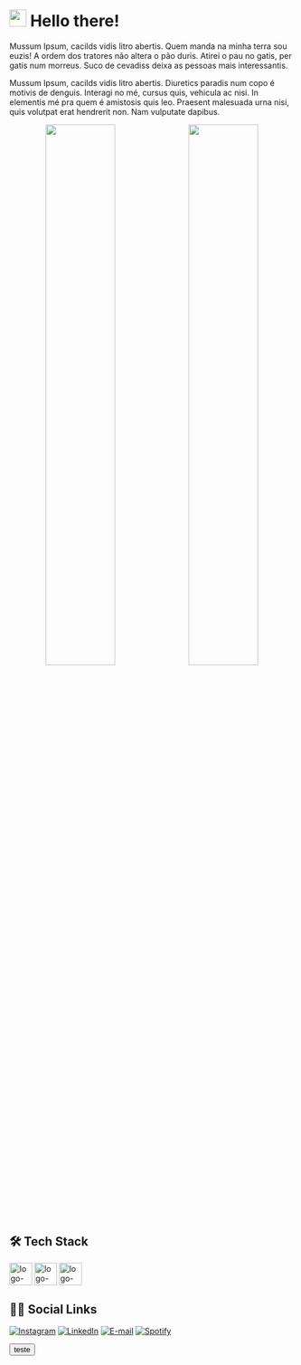 # <img width="30px" src="https://c.tenor.com/SNL9_xhZl9oAAAAi/waving-hand-joypixels.gif"/> Hello there!

<div id="pt-br" class="visible">
  <p>Mussum Ipsum, cacilds vidis litro abertis. Quem manda na minha terra sou euzis! A ordem dos tratores não altera o pão duris. Atirei o pau no gatis, per gatis num morreus. Suco de cevadiss deixa as pessoas mais interessantis.</p>
</div>

<div id="eng-us" class="hidden">
  <p>Mussum Ipsum, cacilds vidis litro abertis. Diuretics paradis num copo é motivis de denguis. Interagi no mé, cursus quis, vehicula ac nisi. In elementis mé pra quem é amistosis quis leo. Praesent malesuada urna nisi, quis volutpat erat hendrerit non. Nam vulputate dapibus.</p>
</div>

<div id="githubStatus" align="center">
  <img heigth="180em" width="49.5%" src="https://github-readme-stats.vercel.app/api?username=mauricioyasser&show_icons=true&theme=dark"/>
  <img heigth="180em" width="49.5%" src="https://github-readme-stats.vercel.app/api/top-langs/?username=mauricioyasser&layout=compact&theme=dark"/>
</div>

## 🛠️ Tech Stack
<div id="techStack">
  <img heigth="30px" width="40px" align="center" alt="logo-html" src="https://cdn.jsdelivr.net/gh/devicons/devicon/icons/html5/html5-plain-wordmark.svg"/>
  <img heigth="30px" width="40px" align="center" alt="logo-css" src="https://cdn.jsdelivr.net/gh/devicons/devicon/icons/css3/css3-plain-wordmark.svg"/>
  <img heigth="30px" width="40px" align="center" alt="logo-javascript" src="https://cdn.jsdelivr.net/gh/devicons/devicon/icons/javascript/javascript-plain.svg"/>
</div>

## 👨🏻 Social Links
[![Instagram](https://img.shields.io/badge/Instagram-E4405F?style=for-the-badge&logo=instagram&logoColor=white)](https://www.instagram.com/mauricioyazzr/)
[![LinkedIn](https://img.shields.io/badge/LinkedIn-0077B5?style=for-the-badge&logo=linkedin&logoColor=white)](https://www.linkedin.com/in/mauricioyasser/)
[![E-mail](https://img.shields.io/badge/Microsoft_Outlook-0078D4?style=for-the-badge&logo=microsoft-outlook&logoColor=white)](mailto:mauricio.y@outlook.com)
[![Spotify](https://img.shields.io/badge/Spotify-1ED760?&style=for-the-badge&logo=spotify&logoColor=white)](https://open.spotify.com/user/12163745139?si=f5ca5ea922894edf)

<input type="button" value="teste">

<!--
**mauricioyasser/mauricioyasser** is a ✨ _special_ ✨ repository because its `README.md` (this file) appears on your GitHub profile.

Here are some ideas to get you started:

- 🔭 I’m currently working on ...
- 🌱 I’m currently learning ...
- 👯 I’m looking to collaborate on ...
- 🤔 I’m looking for help with ...
- 💬 Ask me about ...
- 📫 How to reach me: ...
- 😄 Pronouns: ...
- ⚡ Fun fact: ...
-->
